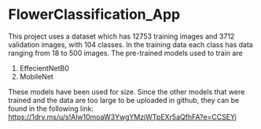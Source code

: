 # FlowerClassification_App
This project uses a dataset which has 12753 training images and 3712 validation images, with 104 classes. In the training data each class has data ranging from 18 to 500 images. The pre-trained models used to train are

1. EffecientNetB0
2. MobileNet

These models have been used for size. Since the other models that were trained and the data are too large to be uploaded in github, they can be found in the following link: 
https://1drv.ms/u/s!Alw10moaW3YwgYMzjWTpEXr5aQfhFA?e=CCSEYi

